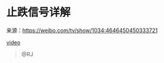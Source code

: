 # 止跌信号详解

来源：<https://weibo.com/tv/show/1034:4646450450333721>


[video](./05-止跌信号详解_20210610.mp4)

> @RJ 

